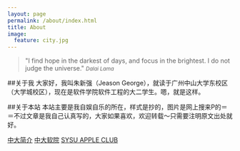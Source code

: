 ```yaml
---
layout: page
permalink: /about/index.html
title: About
image:
  feature: city.jpg
---
```


>&quot;I find hope in the darkest of days, and focus in the brightest. I do not judge the universe.&quot;
><small><cite title="Dalai Lama">Dalai Lama</cite></small>

##关于我
    大家好，我叫朱新强（Jeason George），就读于广州中山大学东校区（大学城校区），现在是软件学院软件工程的大二学生。嗯，就是这样。

##关于本站
    本站主要是我自娱自乐的所在，样式是抄的，图片是网上搜来P的＝＝不过文章是我自己认真写的，大家如果喜欢，欢迎转载～只需要注明原文出处就好。

<div class="span7 text-center" markdown="0">
<a markdown="0" href="http://www.sysu.edu.cn/2012/cn/zdgk/zdgk01/index.htm" class="btn btn-danger btn-large">  中大简介</a> <a markdown="0" href="http://ss.sysu.edu.cn" class="btn btn-success btn-large">	 中大软院</a> <a markdown="0" href="http://www.applesysu.com/products/home.html" class="btn btn-info btn-large"> SYSU APPLE CLUB</a></div> 
<br>
<br>
